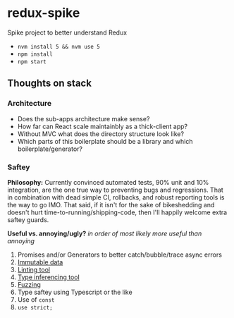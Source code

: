 # redux-spike

Spike project to better understand Redux

* `nvm install 5 && nvm use 5`
* `npm install`
* `npm start`

## Thoughts on stack

### Architecture

* Does the sub-apps architecture make sense?
* How far can React scale maintainbly as a thick-client app?
* Without MVC what does the directory structure look like?
* Which parts of this boilerplate should be a library and which boilerplate/generator?

### Saftey

**Philosophy:** Currently convinced automated tests, 90% unit and 10% integration, are the one true way to preventing bugs and regressions. That in combination with dead simple CI, rollbacks, and robust reporting tools is the way to go IMO. That said, if it isn't for the sake of bikeshedding and doesn't hurt time-to-running/shipping-code, then I'll happily welcome extra saftey guards.

**Useful vs. annoying/ugly?**
_in order of most likely more useful than annoying_

1. Promises and/or Generators to better catch/bubble/trace async errors
2. [Immutable data](https://github.com/facebook/immutable-js/)
3. [Linting tool](https://github.com/feross/standard)
4. [Type inferencing tool](http://flowtype.org/)
5. [Fuzzing](https://www.npmjs.com/package/fuzzer)
6. Type saftey using Typescript or the like
7. Use of `const`
8. `use strict;`
